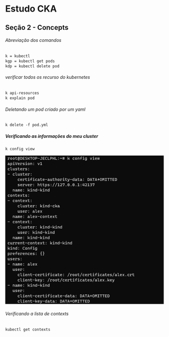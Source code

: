 # Estudo CKA

## Seção 2 - Concepts

###### Abreviação dos comandos
```
k = kubectl
kgp = kubectl get pods
kdp = kubectl delete pod
```


###### verificar todos os recurso do kubernetes

```
k api-resources
k explain pod
```
###### Deletando um pod criado por um yaml
```
k delete -f pod.yml
```

##### Verificando as informações do meu cluster

```
k config view
```
![alt](1.jpg)

###### Verificando a lista de contexts
```
kubectl get contexts
```





